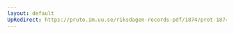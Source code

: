 ```yaml
---
layout: default
UpRedirect: https://pruto.im.uu.se/riksdagen-records-pdf/1874/prot-1874--fk--413/prot-1874--fk--413_011.pdf
---
```

